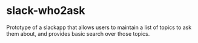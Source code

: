 # slack-who2ask
Prototype of a slackapp that allows users to maintain a list of topics to ask them about, and provides basic search over those topics.
